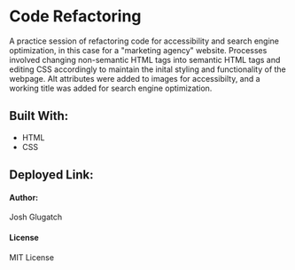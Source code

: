 # Code Refactoring
A practice session of refactoring code for accessibility and search engine optimization, in this case for a "marketing agency" website. Processes involved changing non-semantic HTML tags into semantic HTML tags and editing CSS accordingly to maintain the inital styling and functionality of the webpage. Alt attributes were added to images for accessibilty, and a working title was added for search engine optimization.
  
## Built With:
* HTML
* CSS
  
## Deployed Link:

  
#### Author:
Josh Glugatch
  
#### License
MIT License



